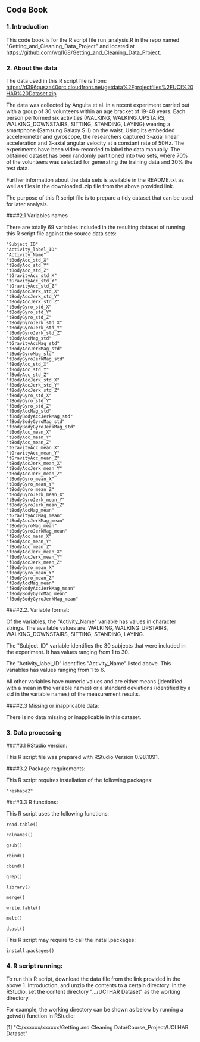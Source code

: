 ## Code Book



### 1. Introduction

This code book is for the R script file run_analysis.R in the repo named "Getting_and_Cleaning_Data_Project" and located at https://github.com/wql168/Getting_and_Cleaning_Data_Project.



### 2. About the data

The data used in this R script file is from: https://d396qusza40orc.cloudfront.net/getdata%2Fprojectfiles%2FUCI%20HAR%20Dataset.zip 

The data was collected by Anguita et al. in a recent experiment carried out with a group of 30 volunteers within an age bracket of 19-48 years. Each person performed six activities (WALKING, WALKING_UPSTAIRS, WALKING_DOWNSTAIRS, SITTING, STANDING, LAYING) wearing a smartphone (Samsung Galaxy S II) on the waist. Using its embedded accelerometer and gyroscope, the researchers captured 3-axial linear acceleration and 3-axial angular velocity at a constant rate of 50Hz. The experiments have been video-recorded to label the data manually. The obtained dataset has been randomly partitioned into two sets, where 70% of the volunteers was selected for generating the training data and 30% the test data. 

Further information about the data sets is available in the README.txt as well as files in the downloaded .zip file from the above provided link.

The purpose of this R script file is to prepare a tidy dataset that can be used for later analysis. 


####2.1 Variables names

There are totally 69 variables included in the resulting dataset of running this R script file against the source data sets:

	"Subject_ID"                
	"Activity_label_ID"         
	"Activity_Name"             
	"tBodyAcc_std_X"           
	"tBodyAcc_std_Y"            
	"tBodyAcc_std_Z"            
	"tGravityAcc_std_X"         
	"tGravityAcc_std_Y"        
	"tGravityAcc_std_Z"         
	"tBodyAccJerk_std_X"        
	"tBodyAccJerk_std_Y"        
	"tBodyAccJerk_std_Z"       
	"tBodyGyro_std_X"           
	"tBodyGyro_std_Y"           
	"tBodyGyro_std_Z"           
	"tBodyGyroJerk_std_X"      
	"tBodyGyroJerk_std_Y"       
	"tBodyGyroJerk_std_Z"       
	"tBodyAccMag_std"           
	"tGravityAccMag_std"       
	"tBodyAccJerkMag_std"       
	"tBodyGyroMag_std"          
	"tBodyGyroJerkMag_std"      
	"fBodyAcc_std_X"           
	"fBodyAcc_std_Y"            
	"fBodyAcc_std_Z"            
	"fBodyAccJerk_std_X"        
	"fBodyAccJerk_std_Y"       
	"fBodyAccJerk_std_Z"        
	"fBodyGyro_std_X"           
	"fBodyGyro_std_Y"           
	"fBodyGyro_std_Z"          
	"fBodyAccMag_std"           
	"fBodyBodyAccJerkMag_std"   
	"fBodyBodyGyroMag_std"      
	"fBodyBodyGyroJerkMag_std" 
	"tBodyAcc_mean_X"           
	"tBodyAcc_mean_Y"           
	"tBodyAcc_mean_Z"           
	"tGravityAcc_mean_X"       
	"tGravityAcc_mean_Y"        
	"tGravityAcc_mean_Z"        
	"tBodyAccJerk_mean_X"       
	"tBodyAccJerk_mean_Y"      
	"tBodyAccJerk_mean_Z"      
	"tBodyGyro_mean_X"          
	"tBodyGyro_mean_Y"          
	"tBodyGyro_mean_Z"         
	"tBodyGyroJerk_mean_X"      
	"tBodyGyroJerk_mean_Y"      
	"tBodyGyroJerk_mean_Z"      
	"tBodyAccMag_mean"         
	"tGravityAccMag_mean"       
	"tBodyAccJerkMag_mean"      
	"tBodyGyroMag_mean"         
	"tBodyGyroJerkMag_mean"    
	"fBodyAcc_mean_X"           
	"fBodyAcc_mean_Y"           
	"fBodyAcc_mean_Z"           
	"fBodyAccJerk_mean_X"      
	"fBodyAccJerk_mean_Y"       
	"fBodyAccJerk_mean_Z"       
	"fBodyGyro_mean_X"          
	"fBodyGyro_mean_Y"         
	"fBodyGyro_mean_Z"          
	"fBodyAccMag_mean"          
	"fBodyBodyAccJerkMag_mean"  
	"fBodyBodyGyroMag_mean"    
	"fBodyBodyGyroJerkMag_mean"

####2.2. Variable format:

Of the variables, the "Activity_Name" variable has values in character strings. The available values are:  WALKING, WALKING_UPSTAIRS, WALKING_DOWNSTAIRS, SITTING, STANDING, LAYING.

The "Subject_ID" variable identifies the 30 subjects that were included in the experiment. It has values ranging from 1 to 30.

The "Activity_label_ID" identifies "Activity_Name" listed above. This variables has values ranging from 1 to 6.

All other variables have numeric values and are either means (identified with a mean in the variable names) or a standard deviations (identified by a std in the variable names) of the measurement results.

####2.3 Missing or inapplicable data:

There is no data missing or inapplicable in this dataset.



### 3. Data processing

####3.1 RStudio version:

This R script file was prepared with RStudio Version 0.98.1091.

####3.2 Package requirements:

This R script requires installation of the following packages: 

	"reshape2"

####3.3 R functions:

This R script uses the following functions:
 
	read.table()

	colnames()

	gsub()

	rbind()

	cbind()

	grep()

	library()

	merge()

	write.table()

	melt()

	dcast()


	
This R script may require to call the install.packages:

	install.packages()

	


### 4. R script running:

To run this R script, download the data file from the link provided in the above 1. Introduction, and unzip the contents to a certain directory. In the RStudio, set the content directory ".../UCI HAR Dataset" as the working directory.

For example, the working directory can be shown as below by running a getwd() function in RStudio:


[1] "C:/xxxxxx/xxxxxx/Getting and Cleaning Data/Course_Project/UCI HAR Dataset"















